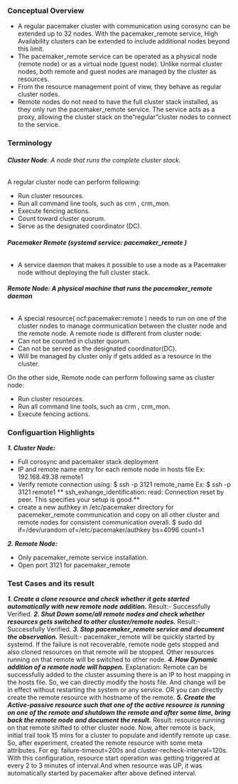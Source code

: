 ### Conceptual Overview

- A regular pacemaker cluster with communication using corosync can be extended up to 32 nodes. With the pacemaker_remote service, High Availability clusters can be extended to include additional nodes beyond this limit.
- The pacemaker_remote service can be operated as a physical node (remote node) or as a virtual node (guest node). Unlike normal cluster nodes, both remote and guest nodes are managed by the cluster as resources.
- From the resource management point of view, they behave as regular cluster nodes.
- Remote nodes do not need to have the full cluster stack installed, as they only run the pacemaker_remote service. The service acts as a proxy, allowing the cluster stack on the“regular”cluster nodes to connect to the service.

### Terminology
###### **Cluster Node**: A node that runs the complete cluster stack.
A regular cluster node can perform following:
- Run cluster resources.
- Run all command line tools, such as crm , crm_mon.
- Execute fencing actions.
- Count toward cluster quorum.
- Serve as the designated coordinator (DC).

###### **Pacemaker Remote (systemd service: pacemaker_remote )**
- A service daemon that makes it possible to use a node as a Pacemaker node without deploying the full cluster stack.

###### **Remote Node: A physical machine that runs the pacemaker_remote daemon**
- A special resource( ocf:pacemaker:remote ) needs to run on one of the cluster nodes to manage communication between the cluster node and the remote node.
A remote node is different from cluster node:
- Can not be counted in cluster quorum.
- Can not be served as the designated coordinator(DC).
- Will be managed by cluster only if gets added as a resource in the cluster.

On the other side, Remote node can perform following same as cluster node:
- Run cluster resources.
- Run all command line tools, such as crm , crm_mon.
- Execute fencing actions.

### Configuartion Highlights
***1. Cluster Node:***
- Full corosync and pacemaker stack deployment
- IP and remote name entry for each remote node in hosts file
   Ex: 192.168.49.38 remote1
- Verify remote connection using:  $ ssh -p 3121 remote_name
   Ex: $ ssh -p 3121 remote1
  ** ssh_exhange_identification: read: Connection reset by peer. This specifies your setup is good.**
- create a new authkey in /etc/pacemaker directory for pacemeker_remote communication and copy on all other cluster and remote nodes for consistent communication overall.
$ sudo dd if=/dev/urandom of=/etc/pacemaker/authkey bs=4096 count=1

***2. Remote Node:***
- Only pacemaker_remote service installation.
- Open port 3121 for pacemaker_remote

### Test Cases and its result
***1. Create a clone resource and check whether it gets started automatically with new remote node addition.***
Result:- Successfully Verified.
***2. Shut Down some/all remote nodes and check whether resources gets switched to other cluster/remote nodes.***
Result:- Successfully Verified.
***3. Stop pacemaker_remote service and document the observation.***
Result:- pacemaker_remote will be quickly started by systemd. If the failure is not recoverable, remote node gets stopped and also cloned resources on that remote will be stopped. Other resources running on that remote will be switched to other node.
***4. How Dynamic addition of a remote node will happen.***
Explanation: Remote can be successfully added to the cluster assuming there is an IP to host mapping in the hosts file. So, we can directly modify the hosts file. And change will be in effect without restarting the system or any service. OR you can directly create the remote resource with hostname of the remote.
***5. Create the Active-passive resource such that one of the active resource is running on one of the remote and shutdown the remote and after some time, bring back the remote node and document the result.***
Result: resource running on that remote shifted to other cluster node. Now, after remote is back, initial trail took 15 mins for a cluster to populate and identify remote up case. So, after experiment, created the remote resource with some meta attributes. For eg: failure-timeout=200s and cluster-recheck-interval=120s. With this configuration, resource start operation was getting triggered at every 2 to 3 minutes of interval.And when resource was UP, it was automatically started by pacemaker after above defined interval.
